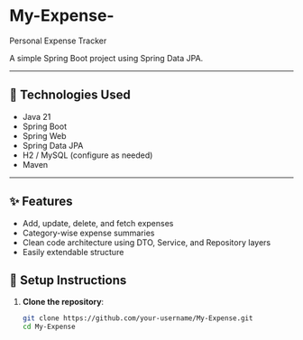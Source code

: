 # My-Expense-
Personal Expense Tracker

A simple Spring Boot project using Spring Data JPA.

---

## 🚀 Technologies Used

- Java 21  
- Spring Boot  
- Spring Web  
- Spring Data JPA  
- H2 / MySQL (configure as needed)  
- Maven  

---


## ✨ Features

- Add, update, delete, and fetch expenses
- Category-wise expense summaries
- Clean code architecture using DTO, Service, and Repository layers
- Easily extendable structure

## 🔧 Setup Instructions

1. **Clone the repository**:
   ```bash
   git clone https://github.com/your-username/My-Expense.git
   cd My-Expense

